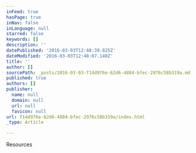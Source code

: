 ```yaml
---
inFeed: true
hasPage: true
inNav: false
inLanguage: null
starred: false
keywords: []
description: ''
datePublished: '2016-03-03T12:48:39.825Z'
dateModified: '2016-03-03T12:48:07.140Z'
title: ''
author: []
sourcePath: _posts/2016-03-03-f14d976e-62d6-4884-bfec-2976c58b319a.md
published: true
authors: []
publisher:
  name: null
  domain: null
  url: null
  favicon: null
url: f14d976e-62d6-4884-bfec-2976c58b319a/index.html
_type: Article

---
```

Resources